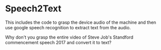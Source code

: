 # Speech2Text
This includes the code to grasp the device audio of the machine and then use google speech recognition to extract text from the audio. 

Why don't you grasp the entire video of Steve Job's Standford commencement speech 2017 and convert it to text? 
